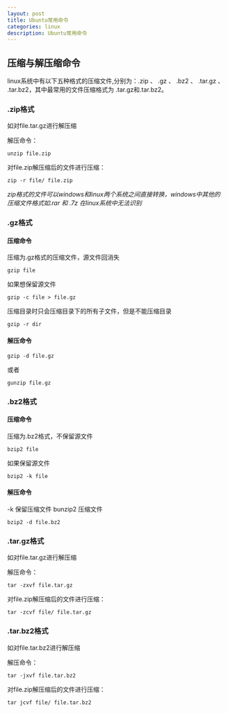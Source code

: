 ```yaml
---
layout: post
title: Ubuntu常用命令
categories: linux
description: Ubuntu常用命令
---
```


## 压缩与解压缩命令
linux系统中有以下五种格式的压缩文件,分别为：.zip 、 .gz 、 .bz2 、 .tar.gz  、 .tar.bz2，其中最常用的文件压缩格式为 .tar.gz和.tar.bz2。


### .zip格式

如对file.tar.gz进行解压缩

解压命令：

	unzip file.zip


对file.zip解压缩后的文件进行压缩：

	zip -r file/ file.zip

*zip格式的文件可以windows和linux两个系统之间直接转换，windows中其他的压缩文件格式如.rar 和 .7z 在linux系统中无法识别*

### .gz格式

#### 压缩命令

压缩为.gz格式的压缩文件，源文件回消失

	gzip file

如果想保留源文件

	gzip -c file > file.gz

压缩目录时只会压缩目录下的所有子文件，但是不能压缩目录

	gzip -r dir

#### 解压命令

	gzip -d file.gz

或者

	gunzip file.gz

### .bz2格式

#### 压缩命令

压缩为.bz2格式，不保留源文件

	bzip2 file

如果保留源文件

	bzip2 -k file

#### 解压命令

-k 保留压缩文件 bunzip2 压缩文件

	bzip2 -d file.bz2

### .tar.gz格式

如对file.tar.gz进行解压缩

解压命令：

	tar -zxvf file.tar.gz


对file.zip解压缩后的文件进行压缩：

	tar -zcvf file/ file.tar.gz

### .tar.bz2格式

如对file.tar.bz2进行解压缩

解压命令：

	tar -jxvf file.tar.bz2


对file.zip解压缩后的文件进行压缩：

	tar jcvf file/ file.tar.bz2



